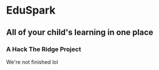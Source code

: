 # EduSpark
## All of your child's learning in **one** place

### A Hack The Ridge Project







We're not finished lol
